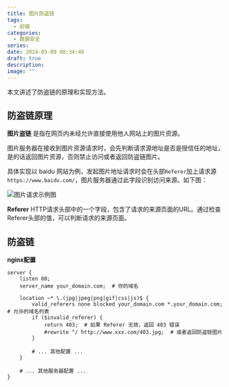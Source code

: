```yaml
---
title: 图片防盗链
tags:
  - 前端
categories:
  - 数据安全
series: 
date: 2024-05-09 08:34:48
draft: true
description: 
image: ""
---
```


本文讲述了防盗链的原理和实现方法。

<!--more-->

## 防盗链原理

**图片盗链** 是指在网页内未经允许直接使用他人网站上的图片资源。

图片服务器在接收到图片资源请求时，会先判断请求源地址是否是授信任的地址，是的话返回图片资源，否则禁止访问或者返回防盗链图片。

具体实现以 baidu 网站为例，发起图片地址请求时会在头部`Referer`加上请求源`https://www.baidu.com/`，图片服务器通过此字段识别访问来源。如下图：

![图片请求示例图](https://r.xulinfeng.xyz/linden/2024/05/48e239858550dd89744c69b7a3b4ab51.png)

**Referer**
HTTP请求头部中的一个字段，包含了请求的来源页面的URL。通过检查Referer头部的值，可以判断请求的来源页面。


## 防盗链

**nginx配置**

```
server {
    listen 80;
    server_name your_domain.com;  # 你的域名

    location ~* \.(jpg|jpeg|png|gif|css|js)$ {
        valid_referers none blocked your_domain.com *.your_domain.com;  # 允许的域名列表
        if ($invalid_referer) {
            return 403;  # 如果 Referer 无效，返回 403 错误
            #rewrite ^/ http://www.xxx.com/403.jpg;  # 或者返回防盗链图片
        }
        
        # ... 其他配置 ...
    }

    # ... 其他服务器配置 ...
}
```